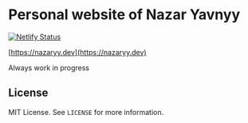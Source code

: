 # Personal website of Nazar Yavnyy

[![Netlify Status](https://api.netlify.com/api/v1/badges/c0e3d2bb-a8b9-4e14-b052-47849378defe/deploy-status)](https://github.com/ny1am/personal-website/actions/workflows/deploy.yml)

[https://nazaryy.dev](https://nazaryy.dev)

Always work in progress

## License

MIT License. See `LICENSE` for more information.
